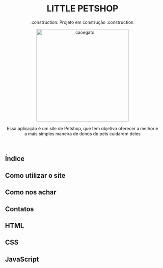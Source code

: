 <h1 align="center"> LITTLE PETSHOP </h1>
<p align="center">:construction: Projeto em construção :construction:</p>



<div align="center">
    <img width= 300px title="caoegato" src="https://github.com/Victor-Matoso/littlepetshop/assets/126249122/7471f9ea-c9d0-42c2-8f64-20b80f5c1c95"/>
<div>


<p> Essa aplicação é um site de Petshop, que tem objetivo oferecer a melhor e a mais simples maneira de donos de pets cuidarem deles </p>

<br>

<h2 align="left"> Índice </h2>

<h2 align="left"> Como utilizar o site </h2>

<h2 align="left"> Como nos achar </h2>

<h2 align="left"> Contatos </h2>

<h2 align="left"> HTML </h2>

<h2 align="left"> CSS </h2>

<h2 align="left"> JavaScript </h2>






